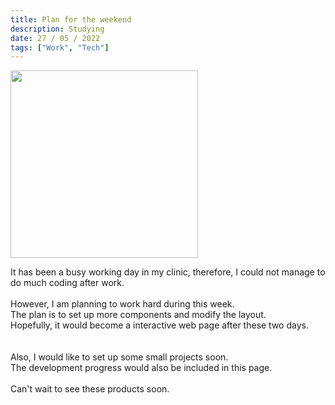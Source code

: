```yaml
---
title: Plan for the weekend
description: Studying
date: 27 / 05 / 2022
tags: ["Work", "Tech"]
---
```


<Image width="300px" height="300px" src="/Blog/postImg.jpg"></Image><br/>

<p>It has been a busy working day in my clinic, therefore, I could not manage to do much coding after work.
<br/><br/>
However, I am planning to work hard during this week.<br/>
The plan is to set up more components and modify the layout.<br/>
Hopefully, it would become a interactive web page after these two days.<br/>
<br/><br/>
Also, I would like to set up some small projects soon.<br/>
The development progress would also be included in this page.
<br/><br/>
Can't wait to see these products soon.
</p>
